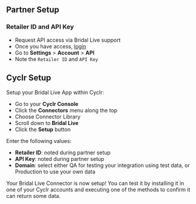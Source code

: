 
<section class="setup partner" markdown="1">

## Partner Setup

<div class="section-content" markdown="1">

### Retailer ID and API Key
- Request API access via Bridal Live support
- Once you have access, [login](https://app.bridallive.com/)
- Go to **Settings** > **Account** > **API**
- Note the `Retailer ID` and `API Key`

</div>

</section>

<section class="setup cyclr" markdown="1">

## Cyclr Setup

<div class="section-content" markdown="1">

Setup your Bridal Live App within Cyclr:

- Go to your **Cyclr Console**
- Click the **Connectors** menu along the top
- Choose Connector Library
- Scroll down to **Bridal Live**
- Click the **Setup** button

Enter the following values:

- **Retailer ID**: noted during partner setup
- **API Key**: noted during partner setup
- **Domain**: select either QA for testing your integration using test data, or Production to use your own data


Your Bridal Live Connector is now setup! You can test it by installing it in one of your Cyclr accounts and executing one of the methods to confirm it can return some data.

</div>

</section>